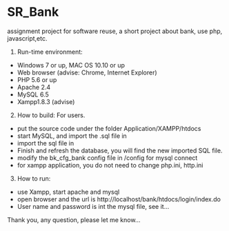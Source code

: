 # SR_Bank
assignment project for software reuse, a short project about bank, use php, javascript,etc.
1.	Run-time environment:
-	Windows 7 or up, MAC OS 10.10 or up
-	Web browser (advise: Chrome, Internet Explorer) 
-	PHP 5.6 or up
-	Apache 2.4
-	MySQL 6.5 
-	Xampp1.8.3 (advise)
2.	How to build:
For users.
-	put the source code under the folder Application/XAMPP/htdocs
-	start MySQL, and import the .sql file in
- import the sql file in
- Finish and refresh the database, you will find the new imported SQL file.
- modify the bk_cfg_bank config file in /config for mysql connect
- for xampp application, you do not need to change php.ini, http.ini
3. How to run:
- use Xampp, start apache and mysql
- open browser and the url is http://localhost/bank/htdocs/login/index.do
- User name and password is int the mysql file, see it...


Thank you, any question, please let me know...
